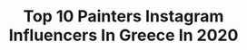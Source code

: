 ---
title: Top 10 Painters Instagram Influencers In Greece In 2020
description: >-
  Find top painters Instagram influencers in Greece in 2020. Most popular hashtags: #photography #mothersday #portrait #spring.
platform: Instagram
profiles:
  - username: "avgoustidisermis"
    fullname: >-
      Avgoustidis Ermis-Ανάργυρος
    location: "Greece"
    followers: 35044
    engagement: 670
    commentsToLikes: 0.019397
    id: ck0u0jjortz8g0i19tukmrjf1
    verified: false
    hashtags: "#photography, #khios, #chiosisland, #greece"
  - username: "anastasiou.dimitris"
    fullname: >-
      Dimitris Anastasiou
    location: "Greece"
    followers: 12996
    engagement: 746
    commentsToLikes: 0.020776
    id: ckaotu276xisw0i788lmhzai3
    verified: false
    hashtags: "#comicart, #peinture, #surgery, #workofart"
  - username: "vassia_kostara"
    fullname: >-
      Vassia Kostara
    location: "Greece"
    followers: 165262
    engagement: 518
    commentsToLikes: 0.007753
    id: ck14kql0kqtfu0i1917cplvzf
    verified: false
    hashtags: "#circulareconomy, #kiehls, #bobbibrown, #healthylifestyle"
  - username: "michalisgoumas"
    fullname: >-
      Michalis Goumas
    location: "Greece"
    followers: 11118
    engagement: 515
    commentsToLikes: 0.015955
    id: ck8sxsv8rijgd0j78tezyzv4j
    verified: false
    hashtags: "#arts, #fashiondesign, #dreamer, #august"
  - username: "christosmed"
    fullname: >-
      Christos Hatzivasiliou
    location: "Greece"
    followers: 8196
    engagement: 1244
    commentsToLikes: 0.016181
    id: ck5ckpwv7xdns0i11a5xevora
    verified: false
    hashtags: "#hapiness, #endlesssummer, #candles, #positivevibes"
  - username: "archaeologist.gr"
    fullname: >-
      Digital excavation
    location: "Greece"
    followers: 23704
    engagement: 321
    commentsToLikes: 0.004813
    id: ck6tsp89261ks0j71xerqtc3n
    verified: false
    hashtags: "#warriors, #design, #minoan, #paint"
  - username: "lifomag"
    fullname: >-
      LifO free press
    location: "Greece"
    followers: 111608
    engagement: 207
    commentsToLikes: 0.005772
    id: ck5pvfapwhlmd0i11hmhw5d9s
    verified: false
    hashtags: "#poetry, #paralia, #future, #theatre"
  - username: "mariavinails"
    fullname: >-
      nails • art
    location: "Greece"
    followers: 21680
    engagement: 1695
    commentsToLikes: 0.011882
    id: ck6uacnpc2t890j719ne3zf8k
    verified: false
    hashtags: "#zebranails, #crystalnails, #hypebeast, #naildesigner"
  - username: "nana_petraki"
    fullname: >-
      Nana Petraki
    location: "Greece"
    followers: 24942
    engagement: 976
    commentsToLikes: 0.596754
    id: ck6tsp8vw61pj0j717llaw30g
    verified: false
    hashtags: "#giveawaysgreece, #giveaway, #pinterestphoto, #fashion"
  - username: "oannapopa_"
    fullname: >-
      Oanna Fashion Simbol
    location: "Greece"
    followers: 45942
    engagement: 322
    commentsToLikes: 0.264299
    id: ck55p8unwa2290i11tbfvp2ab
    verified: false
    hashtags: "#sunnygreece, #likestyle, #paintart, #sansalsstyle"
---